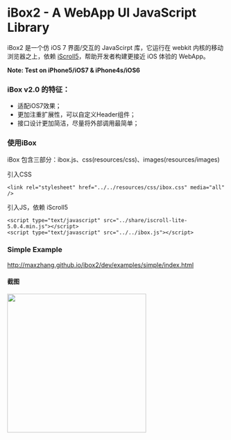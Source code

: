 # iBox2 - A WebApp UI JavaScript Library

iBox2 是一个仿 iOS 7 界面/交互的 JavaScirpt 库，它运行在 webkit 内核的移动浏览器之上，依赖 [iScroll5](https://github.com/cubiq/iscroll)，帮助开发者构建更接近 iOS 体验的 WebApp。

**Note: Test on iPhone5/iOS7 & iPhone4s/iOS6**

### iBox v2.0 的特征：

* 适配iOS7效果；
* 更加注重扩展性，可以自定义Header组件；
* 接口设计更加简洁，尽量将外部调用最简单；

### 使用iBox

iBox 包含三部分：ibox.js、css(resources/css)、images(resources/images)

引入CSS
```
<link rel="stylesheet" href="../../resources/css/ibox.css" media="all" />
```

引入JS，依赖 iScroll5
```
<script type="text/javascript" src="../share/iscroll-lite-5.0.4.min.js"></script>
<script type="text/javascript" src="../../ibox.js"></script>
```

### Simple Example

http://maxzhang.github.io/ibox2/dev/examples/simple/index.html

#### 截图

<img src="https://raw.github.com/maxzhang/ibox2/master/examples/share/feature.jpg" width="320" />


